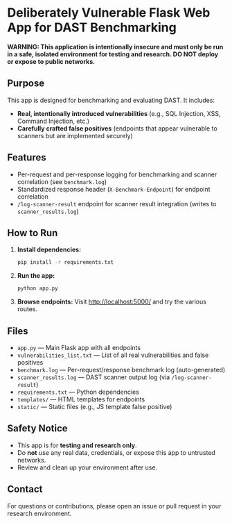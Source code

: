 # Deliberately Vulnerable Flask Web App for DAST Benchmarking

**WARNING: This application is intentionally insecure and must only be run in a safe, isolated environment for testing and research. DO NOT deploy or expose to public networks.**

## Purpose

This app is designed for benchmarking and evaluating DAST. It includes:
- **Real, intentionally introduced vulnerabilities** (e.g., SQL Injection, XSS, Command Injection, etc.)
- **Carefully crafted false positives** (endpoints that appear vulnerable to scanners but are implemented securely)

## Features
- Per-request and per-response logging for benchmarking and scanner correlation (see `benchmark.log`)
- Standardized response header (`X-Benchmark-Endpoint`) for endpoint correlation
- `/log-scanner-result` endpoint for scanner result integration (writes to `scanner_results.log`)

## How to Run

1. **Install dependencies:**
   ```bash
   pip install -r requirements.txt
   ```
2. **Run the app:**
   ```bash
   python app.py
   ```
3. **Browse endpoints:**
   Visit [http://localhost:5000/](http://localhost:5000/) and try the various routes.


## Files
- `app.py` — Main Flask app with all endpoints
- `vulnerabilities_list.txt` — List of all real vulnerabilities and false positives
- `benchmark.log` — Per-request/response benchmark log (auto-generated)
- `scanner_results.log` — DAST scanner output log (via `/log-scanner-result`)
- `requirements.txt` — Python dependencies
- `templates/` — HTML templates for endpoints
- `static/` — Static files (e.g., JS template false positive)

## Safety Notice
- This app is for **testing and research only**.
- Do **not** use any real data, credentials, or expose this app to untrusted networks.
- Review and clean up your environment after use.

## Contact
For questions or contributions, please open an issue or pull request in your research environment.
